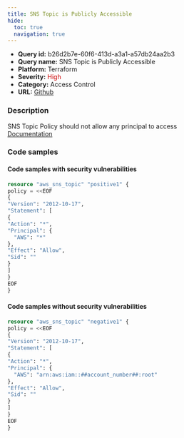 ```yaml
---
title: SNS Topic is Publicly Accessible
hide:
  toc: true
  navigation: true
---
```


<style>
  .highlight .hll {
    background-color: #ff171742;
  }
  .md-content {
    max-width: 1100px;
    margin: 0 auto;
  }
</style>

-   **Query id:** b26d2b7e-60f6-413d-a3a1-a57db24aa2b3
-   **Query name:** SNS Topic is Publicly Accessible
-   **Platform:** Terraform
-   **Severity:** <span style="color:#C00">High</span>
-   **Category:** Access Control
-   **URL:** [Github](https://github.com/Checkmarx/kics/tree/master/assets/queries/terraform/aws/sns_topic_is_publicly_accessible)

### Description
SNS Topic Policy should not allow any principal to access<br>
[Documentation](https://registry.terraform.io/providers/hashicorp/aws/latest/docs/resources/sns_topic)

### Code samples
#### Code samples with security vulnerabilities
```tf title="Positive test num. 1 - tf file" hl_lines="2"
resource "aws_sns_topic" "positive1" {
policy = <<EOF
{
"Version": "2012-10-17",
"Statement": [
{
"Action": "*",
"Principal": {
  "AWS": "*"
},
"Effect": "Allow",
"Sid": ""
}
]
}
EOF
}

```


#### Code samples without security vulnerabilities
```tf title="Negative test num. 1 - tf file"
resource "aws_sns_topic" "negative1" {
policy = <<EOF
{
"Version": "2012-10-17",
"Statement": [
{
"Action": "*",
"Principal": {
  "AWS": "arn:aws:iam::##account_number##:root"
},
"Effect": "Allow",
"Sid": ""
}
]
}
EOF
}


```
